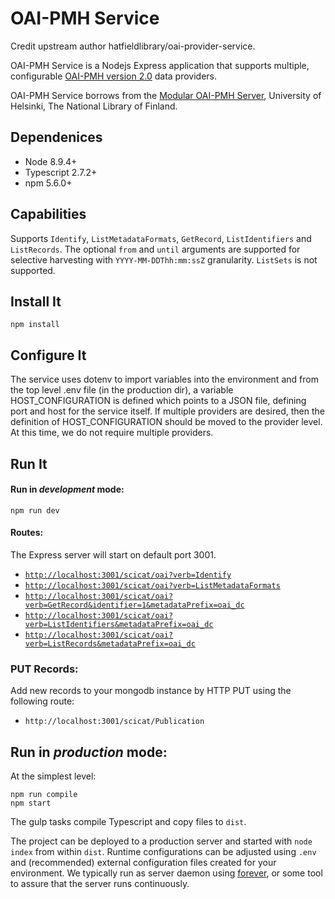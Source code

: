 # OAI-PMH Service

Credit upstream author hatfieldlibrary/oai-provider-service.

OAI-PMH Service is a Nodejs Express application that supports multiple, configurable [OAI-PMH version 2.0](https://www.openarchives.org/OAI/openarchivesprotocol.html) data providers.

OAI-PMH Service borrows from the [Modular OAI-PMH Server](https://github.com/NatLibFi/oai-pmh-server), University of Helsinki, 
The National Library of Finland. 
 

## Dependenices

* Node 8.9.4+
* Typescript 2.7.2+
* npm 5.6.0+

## Capabilities

Supports `Identify`, `ListMetadataFormats`, `GetRecord`, `ListIdentifiers` and `ListRecords`. The optional
`from` and `until` arguments are supported for selective harvesting with `YYYY-MM-DDThh:mm:ssZ` granularity.  `ListSets` is not supported.  

## Install It
```
npm install
```

## Configure It

The service uses dotenv to import variables into the environment and from the top level .env file (in the production dir), a variable HOST_CONFIGURATION is defined which points to a JSON file, defining port and host for the service itself. If multiple providers are desired, then the definition of HOST_CONFIGURATION should be moved to the provider level. At this time, we do not require multiple providers.

## Run It
#### Run in *development* mode:

```
npm run dev
```

#### Routes:

The Express server will start on default port 3001.  

* [`http://localhost:3001/scicat/oai?verb=Identify`](http://localhost:3000/scicat/oai?verb=Identify)
* [`http://localhost:3001/scicat/oai?verb=ListMetadataFormats`](http://localhost:3001/scicat/oai?verb=ListMetadataFormats)
* [`http://localhost:3001/scicat/oai?verb=GetRecord&identifier=1&metadataPrefix=oai_dc`](http://localhost:3001/scicat/oai?verb=GetRecord&identifier=1&metadataPrefix=oai_dc)
* [`http://localhost:3001/scicat/oai?verb=ListIdentifiers&metadataPrefix=oai_dc`](http://localhost:3001/scicat/oai?verb=ListIdentifiers&metadataPrefix=oai_dc)
* [`http://localhost:3001/scicat/oai?verb=ListRecords&metadataPrefix=oai_dc`](http://localhost:3001/scicat/oai?verb=ListRecords&metadataPrefix=oai_dc)

### PUT Records:

Add new records to your mongodb instance by HTTP PUT using the following route:

* `http://localhost:3001/scicat/Publication`


## Run in *production* mode:

At the simplest level:
```
npm run compile
npm start
```

The gulp tasks compile Typescript and copy files to `dist`. 

The project can be deployed to a production server and started with `node index` from within `dist`. Runtime configurations
can be adjusted using `.env` and (recommended) external configuration files created for your environment. We typically run as server daemon using [forever](https://github.com/foreverjs/forever), or some tool 
to assure that the server runs continuously.  





